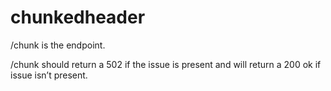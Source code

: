 # chunkedheader

/chunk is the endpoint.

<app-route>/chunk should return a 502 if the issue is present and will return a 200 ok if issue isn’t present.
